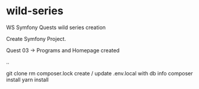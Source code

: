 # wild-series
WS Symfony Quests wild series creation

Create Symfony Project. 

Quest 03 -> Programs and Homepage created

..

git clone
rm composer.lock
create / update .env.local with db info
composer install
yarn install



